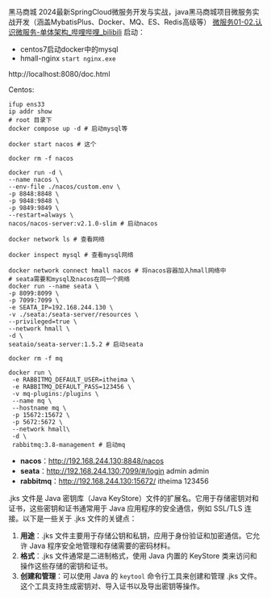 黑马商城  2024最新SpringCloud微服务开发与实战，java黑马商城项目微服务实战开发（涵盖MybatisPlus、Docker、MQ、ES、Redis高级等）
[微服务01-02.认识微服务-单体架构_哔哩哔哩_bilibili](https://www.bilibili.com/video/BV1S142197x7?spm_id_from=333.788.player.switch&bvid=BV1S142197x7&vd_source=796ed40051b301bfa3a84ba357f4828c&p=37)
启动：
- centos7启动docker中的mysql
- hmall-nginx `start nginx.exe`

http://localhost:8080/doc.html

Centos:

```shell
ifup ens33
ip addr show
# root 目录下
docker compose up -d # 启动mysql等

docker start nacos # 这个

docker rm -f nacos

docker run -d \
--name nacos \
--env-file ./nacos/custom.env \
-p 8848:8848 \
-p 9848:9848 \
-p 9849:9849 \
--restart=always \
nacos/nacos-server:v2.1.0-slim # 启动nacos

docker network ls # 查看网络

docker inspect mysql # 查看mysql网络

docker network connect hmall nacos # 将nacos容器加入hmall网络中
# seata需要和mysql及nacos在同一个网络
docker run --name seata \
-p 8099:8099 \
-p 7099:7099 \
-e SEATA_IP=192.168.244.130 \
-v ./seata:/seata-server/resources \
--privileged=true \
--network hmall \
-d \
seataio/seata-server:1.5.2 # 启动seata

docker rm -f mq

docker run \
 -e RABBITMQ_DEFAULT_USER=itheima \
 -e RABBITMQ_DEFAULT_PASS=123456 \
 -v mq-plugins:/plugins \
 --name mq \
 --hostname mq \
 -p 15672:15672 \
 -p 5672:5672 \
 --network hmall\
 -d \
 rabbitmq:3.8-management # 启动mq
```

- **nacos**：http://192.168.244.130:8848/nacos
- **seata**：http://192.168.244.130:7099/#/login 
  admin admin
- **rabbitmq**：http://192.168.244.130:15672/ 
  itheima 123456

.jks 文件是 Java 密钥库（Java KeyStore）文件的扩展名。它用于存储密钥对和证书，这些密钥和证书通常用于 Java 应用程序的安全通信，例如 SSL/TLS 连接。以下是一些关于 .jks 文件的关键点：

1. **用途**：.jks 文件主要用于存储公钥和私钥，应用于身份验证和加密通信。它允许 Java 程序安全地管理和存储需要的密码材料。
2. **格式**：.jks 文件通常是二进制格式，使用 Java 内置的 KeyStore 类来访问和操作这些存储的密钥和证书。
3. **创建和管理**：可以使用 Java 的 `keytool` 命令行工具来创建和管理 .jks 文件。这个工具支持生成密钥对、导入证书以及导出密钥等操作。
